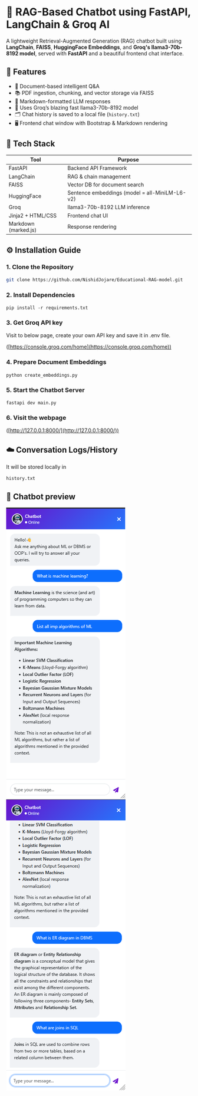 # 🧠 RAG-Based Chatbot using FastAPI, LangChain & Groq AI

A lightweight Retrieval-Augmented Generation (RAG) chatbot built using **LangChain**, **FAISS**, **HuggingFace Embeddings**, and **Groq's llama3-70b-8192 model**, served with **FastAPI** and a beautiful frontend chat interface.


## 🚀 Features

- 🔎 Document-based intelligent Q&A
- 📚 PDF ingestion, chunking, and vector storage via FAISS
- 💬 Markdown-formatted LLM responses
- 🔗 Uses Groq’s blazing fast llama3-70b-8192 model
- 🗂️ Chat history is saved to a local file (`history.txt`)
- 🖥️ Frontend chat window with Bootstrap & Markdown rendering



## 🧰 Tech Stack

| Tool                | Purpose                                        |
|---------------------|------------------------------------------------|
| FastAPI             | Backend API Framework                          |
| LangChain           | RAG & chain management                         |
| FAISS               | Vector DB for document search                  |
| HuggingFace         | Sentence embeddings (model = all-MiniLM-L6-v2) |
| Groq                | llama3-70b-8192 LLM inference                  |
| Jinja2 + HTML/CSS   | Frontend chat UI                               |
| Markdown (marked.js)| Response rendering                             |



## ⚙️ Installation Guide


### 1️. Clone the Repository
```bash
git clone https://github.com/NishidJojare/Educational-RAG-model.git
```

### 2. Install Dependencies
```
pip install -r requirements.txt
```

### 3. Get Groq API key
Visit to below page, create your own API key and save it in .env file. 

([https://console.groq.com/home](https://console.groq.com/home))

### 4. Prepare Document Embeddings
```
python create_embeddings.py
```

### 5. Start the Chatbot Server
```
fastapi dev main.py
```

### 6. Visit the webpage
([http://127.0.0.1:8000/](http://127.0.0.1:8000/))



## ☁️ Conversation Logs/History
It will be stored locally in
```
history.txt
```


## 📸 Chatbot preview

![QnA](static/images/image2.png)
![QnA](static/images/image1.png)
